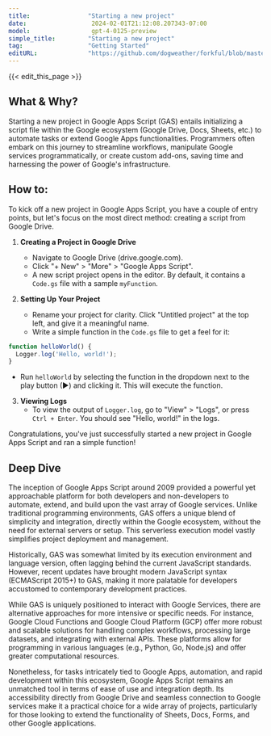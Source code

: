 ```yaml
---
title:                "Starting a new project"
date:                  2024-02-01T21:12:08.207343-07:00
model:                 gpt-4-0125-preview
simple_title:         "Starting a new project"
tag:                  "Getting Started"
editURL:              "https://github.com/dogweather/forkful/blob/master/content/en/google-apps-script/starting-a-new-project.md"
---
```


{{< edit_this_page >}}

## What & Why?

Starting a new project in Google Apps Script (GAS) entails initializing a script file within the Google ecosystem (Google Drive, Docs, Sheets, etc.) to automate tasks or extend Google Apps functionalities. Programmers often embark on this journey to streamline workflows, manipulate Google services programmatically, or create custom add-ons, saving time and harnessing the power of Google's infrastructure.

## How to:

To kick off a new project in Google Apps Script, you have a couple of entry points, but let's focus on the most direct method: creating a script from Google Drive.

1. **Creating a Project in Google Drive**
   - Navigate to Google Drive (drive.google.com).
   - Click "+ New" > "More" > "Google Apps Script".
   - A new script project opens in the editor. By default, it contains a `Code.gs` file with a sample `myFunction`.

2. **Setting Up Your Project**
   - Rename your project for clarity. Click "Untitled project" at the top left, and give it a meaningful name.
   - Write a simple function in the `Code.gs` file to get a feel for it:

```javascript
function helloWorld() {
  Logger.log('Hello, world!');
}
```

   - Run `helloWorld` by selecting the function in the dropdown next to the play button (▶) and clicking it. This will execute the function.

3. **Viewing Logs**
   - To view the output of `Logger.log`, go to "View" > "Logs", or press `Ctrl + Enter`. You should see "Hello, world!" in the logs.

Congratulations, you've just successfully started a new project in Google Apps Script and ran a simple function!

## Deep Dive

The inception of Google Apps Script around 2009 provided a powerful yet approachable platform for both developers and non-developers to automate, extend, and build upon the vast array of Google services. Unlike traditional programming environments, GAS offers a unique blend of simplicity and integration, directly within the Google ecosystem, without the need for external servers or setup. This serverless execution model vastly simplifies project deployment and management.

Historically, GAS was somewhat limited by its execution environment and language version, often lagging behind the current JavaScript standards. However, recent updates have brought modern JavaScript syntax (ECMAScript 2015+) to GAS, making it more palatable for developers accustomed to contemporary development practices.

While GAS is uniquely positioned to interact with Google Services, there are alternative approaches for more intensive or specific needs. For instance, Google Cloud Functions and Google Cloud Platform (GCP) offer more robust and scalable solutions for handling complex workflows, processing large datasets, and integrating with external APIs. These platforms allow for programming in various languages (e.g., Python, Go, Node.js) and offer greater computational resources.

Nonetheless, for tasks intricately tied to Google Apps, automation, and rapid development within this ecosystem, Google Apps Script remains an unmatched tool in terms of ease of use and integration depth. Its accessibility directly from Google Drive and seamless connection to Google services make it a practical choice for a wide array of projects, particularly for those looking to extend the functionality of Sheets, Docs, Forms, and other Google applications.
